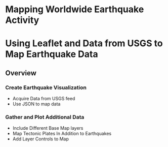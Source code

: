 # Mapping Worldwide Earthquake Activity

<h1>Using Leaflet and Data from USGS to Map Earthquake Data</h1>

<h2>Overview</h2>

<h3>Create Earthquake Visualization</h3>
<ul>
<li>Acquire Data from USGS feed</li>
<li>Use JSON to map data</li>
</ul>

<h3>Gather and Plot Additional Data</h3>
<ul>
<li>Include Different Base Map layers</li>
<li>Map Tectonic Plates In Addition to Earthquakes</li>
<li>Add Layer Controls to Map</li>
</ul>


